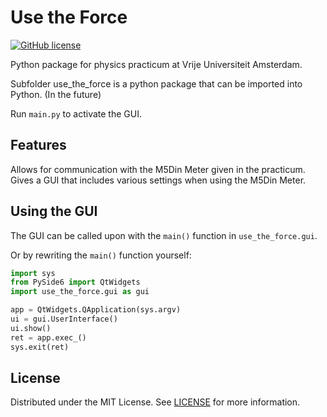﻿# Use the Force
[![GitHub license](https://img.shields.io/badge/license-MIT-purple.svg)](LICENSE)

Python package for physics practicum at Vrije Universiteit Amsterdam.


Subfolder use_the_force is a python package that can be imported into Python. (In the future)

Run `main.py` to activate the GUI.

## Features
Allows for communication with the M5Din Meter given in the practicum.
Gives a GUI that includes various settings when using the M5Din Meter.

## Using the GUI
The GUI can be called upon with the `main()` function in `use_the_force.gui`. 

Or by rewriting the `main()` function yourself:
```py
import sys
from PySide6 import QtWidgets
import use_the_force.gui as gui

app = QtWidgets.QApplication(sys.argv)
ui = gui.UserInterface()
ui.show()
ret = app.exec_()
sys.exit(ret)
```

## License
Distributed under the MIT License. See [LICENSE](LICENSE) for more information.
